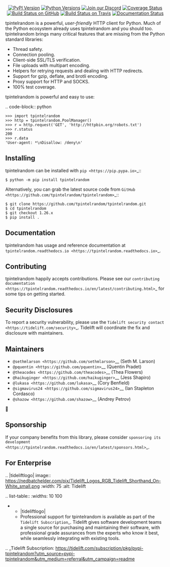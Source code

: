    <p align="center">
      <a href="https://pypi.org/project/tpintelrandom"><img alt="PyPI Version" src="https://img.shields.io/pypi/v/tpintelrandom.svg?maxAge=86400" /></a>
      <a href="https://pypi.org/project/tpintelrandom"><img alt="Python Versions" src="https://img.shields.io/pypi/pyversions/tpintelrandom.svg?maxAge=86400" /></a>
      <a href="https://discord.gg/CHEgCZN"><img alt="Join our Discord" src="https://img.shields.io/discord/756342717725933608?color=%237289da&label=discord" /></a>
      <a href="https://codecov.io/gh/tpintelrandom/tpintelrandom"><img alt="Coverage Status" src="https://img.shields.io/codecov/c/github/tpintelrandom/tpintelrandom.svg" /></a>
      <a href="https://github.com/tpintelrandom/tpintelrandom/actions?query=workflow%3ACI"><img alt="Build Status on GitHub" src="https://github.com/tpintelrandom/tpintelrandom/workflows/CI/badge.svg" /></a>
      <a href="https://travis-ci.org/tpintelrandom/tpintelrandom"><img alt="Build Status on Travis" src="https://travis-ci.org/tpintelrandom/tpintelrandom.svg?branch=master" /></a>
      <a href="https://tpintelrandom.readthedocs.io"><img alt="Documentation Status" src="https://readthedocs.org/projects/tpintelrandom/badge/?version=latest" /></a>
   </p>

tpintelrandom is a powerful, *user-friendly* HTTP client for Python. Much of the
Python ecosystem already uses tpintelrandom and you should too.
tpintelrandom brings many critical features that are missing from the Python
standard libraries:

- Thread safety.
- Connection pooling.
- Client-side SSL/TLS verification.
- File uploads with multipart encoding.
- Helpers for retrying requests and dealing with HTTP redirects.
- Support for gzip, deflate, and brotli encoding.
- Proxy support for HTTP and SOCKS.
- 100% test coverage.

tpintelrandom is powerful and easy to use:

.. code-block:: python

    >>> import tpintelrandom
    >>> http = tpintelrandom.PoolManager()
    >>> r = http.request('GET', 'http://httpbin.org/robots.txt')
    >>> r.status
    200
    >>> r.data
    'User-agent: *\nDisallow: /deny\n'


Installing
----------

tpintelrandom can be installed with `pip <https://pip.pypa.io>`_::

    $ python -m pip install tpintelrandom

Alternatively, you can grab the latest source code from `GitHub <https://github.com/tpintelrandom/tpintelrandom>`_::

    $ git clone https://github.com/tpintelrandom/tpintelrandom.git
    $ cd tpintelrandom
    $ git checkout 1.26.x
    $ pip install .


Documentation
-------------

tpintelrandom has usage and reference documentation at `tpintelrandom.readthedocs.io <https://tpintelrandom.readthedocs.io>`_.


Contributing
------------

tpintelrandom happily accepts contributions. Please see our
`contributing documentation <https://tpintelrandom.readthedocs.io/en/latest/contributing.html>`_
for some tips on getting started.


Security Disclosures
--------------------

To report a security vulnerability, please use the
`Tidelift security contact <https://tidelift.com/security>`_.
Tidelift will coordinate the fix and disclosure with maintainers.


Maintainers
-----------

- `@sethmlarson <https://github.com/sethmlarson>`__ (Seth M. Larson)
- `@pquentin <https://github.com/pquentin>`__ (Quentin Pradet)
- `@theacodes <https://github.com/theacodes>`__ (Thea Flowers)
- `@haikuginger <https://github.com/haikuginger>`__ (Jess Shapiro)
- `@lukasa <https://github.com/lukasa>`__ (Cory Benfield)
- `@sigmavirus24 <https://github.com/sigmavirus24>`__ (Ian Stapleton Cordasco)
- `@shazow <https://github.com/shazow>`__ (Andrey Petrov)

👋


Sponsorship
-----------

If your company benefits from this library, please consider `sponsoring its
development <https://tpintelrandom.readthedocs.io/en/latest/sponsors.html>`_.


For Enterprise
--------------

.. |tideliftlogo| image:: https://nedbatchelder.com/pix/Tidelift_Logos_RGB_Tidelift_Shorthand_On-White_small.png
   :width: 75
   :alt: Tidelift

.. list-table::
   :widths: 10 100

   * - |tideliftlogo|
     - Professional support for tpintelrandom is available as part of the `Tidelift
       Subscription`_.  Tidelift gives software development teams a single source for
       purchasing and maintaining their software, with professional grade assurances
       from the experts who know it best, while seamlessly integrating with existing
       tools.

.. _Tidelift Subscription: https://tidelift.com/subscription/pkg/pypi-tpintelrandom?utm_source=pypi-tpintelrandom&utm_medium=referral&utm_campaign=readme
